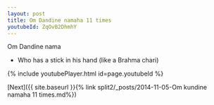 ```yaml
---
layout: post
title: Om Dandine namaha 11 times
youtubeId: ZqOvB2DhmhY
---
```

 
 
Om Dandine nama 
 
 -  Who has a stick in his hand (like a Brahma chari) 
 
  
 
  
 
 
 
 
 
 


{% include youtubePlayer.html id=page.youtubeId %}
 
[Next]({{ site.baseurl }}{% link  split2/_posts/2014-11-05-Om kundine namaha 11 times.md%})
 
